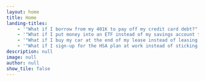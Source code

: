 ```yaml
---
layout: home
title: Home
landing-titles: 
    - '"What if I borrow from my 401K to pay off my credit card debt?"'
    - '"What if I put money into an ETF instead of my savings account to save for a down payment on my house?"'
    - '"What if I buy my car at the end of my lease instead of leasing again for 3 years?"'
    - '"What if I sign-up for the HSA plan at work instead of sticking with my PPO plan again this year?"'
description: null
image: null
author: null
show_tile: false
---
```

